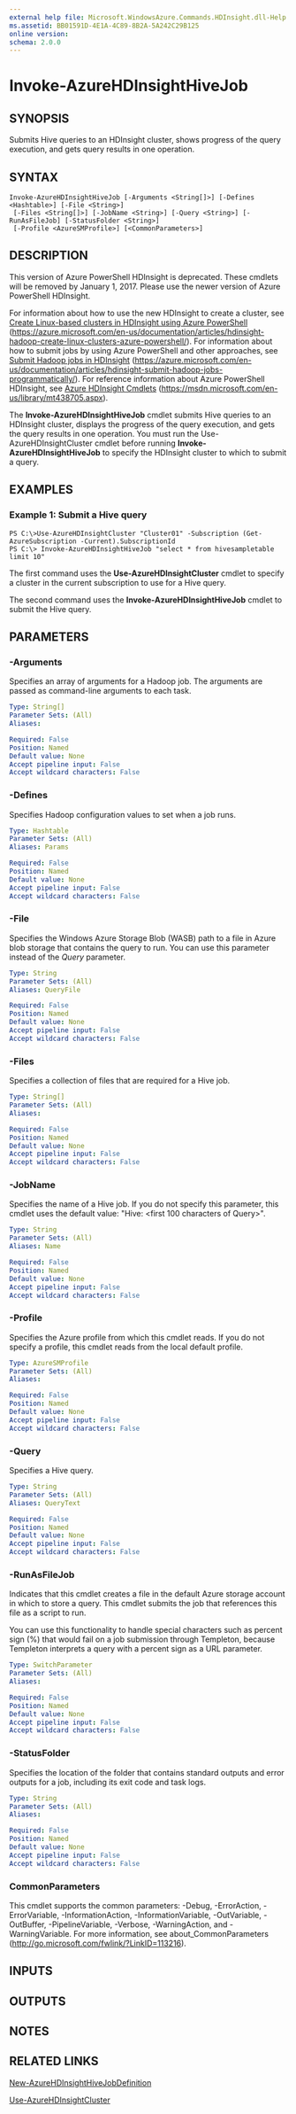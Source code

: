 ```yaml
---
external help file: Microsoft.WindowsAzure.Commands.HDInsight.dll-Help.xml
ms.assetid: BB01591D-4E1A-4C89-8B2A-5A242C29B125
online version: 
schema: 2.0.0
---
```


# Invoke-AzureHDInsightHiveJob

## SYNOPSIS
Submits Hive queries to an HDInsight cluster, shows progress of the query execution, and gets query results in one operation.

## SYNTAX

```
Invoke-AzureHDInsightHiveJob [-Arguments <String[]>] [-Defines <Hashtable>] [-File <String>]
 [-Files <String[]>] [-JobName <String>] [-Query <String>] [-RunAsFileJob] [-StatusFolder <String>]
 [-Profile <AzureSMProfile>] [<CommonParameters>]
```

## DESCRIPTION
This version of Azure PowerShell HDInsight is deprecated.
These cmdlets will be removed by January 1, 2017.
Please use the newer version of Azure PowerShell HDInsight.

For information about how to use the new HDInsight to create a cluster, see [Create Linux-based clusters in HDInsight using Azure PowerShell](https://azure.microsoft.com/en-us/documentation/articles/hdinsight-hadoop-create-linux-clusters-azure-powershell/) (<https://azure.microsoft.com/en-us/documentation/articles/hdinsight-hadoop-create-linux-clusters-azure-powershell/>).
For information about how to submit jobs by using Azure PowerShell and other approaches, see [Submit Hadoop jobs in HDInsight](https://azure.microsoft.com/en-us/documentation/articles/hdinsight-submit-hadoop-jobs-programmatically/) (<https://azure.microsoft.com/en-us/documentation/articles/hdinsight-submit-hadoop-jobs-programmatically/>).
For reference information about Azure PowerShell HDInsight, see [Azure HDInsight Cmdlets](https://msdn.microsoft.com/en-us/library/mt438705.aspx) (<https://msdn.microsoft.com/en-us/library/mt438705.aspx>).

The **Invoke-AzureHDInsightHiveJob** cmdlet submits Hive queries to an HDInsight cluster, displays the progress of the query execution, and gets the query results in one operation.
You must run the Use-AzureHDInsightCluster cmdlet before running **Invoke-AzureHDInsightHiveJob** to specify the HDInsight cluster to which to submit a query.

## EXAMPLES

### Example 1: Submit a Hive query
```
PS C:\>Use-AzureHDInsightCluster "Cluster01" -Subscription (Get-AzureSubscription -Current).SubscriptionId 
PS C:\> Invoke-AzureHDInsightHiveJob "select * from hivesampletable limit 10"
```

The first command uses the **Use-AzureHDInsightCluster** cmdlet to specify a cluster in the current subscription to use for a Hive query.

The second command uses the **Invoke-AzureHDInsightHiveJob** cmdlet to submit the Hive query.

## PARAMETERS

### -Arguments
Specifies an array of arguments for a Hadoop job.
The arguments are passed as command-line arguments to each task.

```yaml
Type: String[]
Parameter Sets: (All)
Aliases: 

Required: False
Position: Named
Default value: None
Accept pipeline input: False
Accept wildcard characters: False
```

### -Defines
Specifies Hadoop configuration values to set when a job runs.

```yaml
Type: Hashtable
Parameter Sets: (All)
Aliases: Params

Required: False
Position: Named
Default value: None
Accept pipeline input: False
Accept wildcard characters: False
```

### -File
Specifies the Windows Azure Storage Blob (WASB) path to a file in Azure blob storage that contains the query to run.
You can use this parameter instead of the *Query* parameter.

```yaml
Type: String
Parameter Sets: (All)
Aliases: QueryFile

Required: False
Position: Named
Default value: None
Accept pipeline input: False
Accept wildcard characters: False
```

### -Files
Specifies a collection of files that are required for a Hive job.

```yaml
Type: String[]
Parameter Sets: (All)
Aliases: 

Required: False
Position: Named
Default value: None
Accept pipeline input: False
Accept wildcard characters: False
```

### -JobName
Specifies the name of a Hive job.
If you do not specify this parameter, this cmdlet uses the default value: "Hive: \<first 100 characters of Query\>".

```yaml
Type: String
Parameter Sets: (All)
Aliases: Name

Required: False
Position: Named
Default value: None
Accept pipeline input: False
Accept wildcard characters: False
```

### -Profile
Specifies the Azure profile from which this cmdlet reads.
If you do not specify a profile, this cmdlet reads from the local default profile.

```yaml
Type: AzureSMProfile
Parameter Sets: (All)
Aliases: 

Required: False
Position: Named
Default value: None
Accept pipeline input: False
Accept wildcard characters: False
```

### -Query
Specifies a Hive query.

```yaml
Type: String
Parameter Sets: (All)
Aliases: QueryText

Required: False
Position: Named
Default value: None
Accept pipeline input: False
Accept wildcard characters: False
```

### -RunAsFileJob
Indicates that this cmdlet creates a file in the default Azure storage account in which to store a query.
This cmdlet submits the job that references this file as a script to run.

You can use this functionality to handle special characters such as percent sign (%) that would fail on a job submission through Templeton, because Templeton interprets a query with a percent sign as a URL parameter.

```yaml
Type: SwitchParameter
Parameter Sets: (All)
Aliases: 

Required: False
Position: Named
Default value: None
Accept pipeline input: False
Accept wildcard characters: False
```

### -StatusFolder
Specifies the location of the folder that contains standard outputs and error outputs for a job, including its exit code and task logs.

```yaml
Type: String
Parameter Sets: (All)
Aliases: 

Required: False
Position: Named
Default value: None
Accept pipeline input: False
Accept wildcard characters: False
```

### CommonParameters
This cmdlet supports the common parameters: -Debug, -ErrorAction, -ErrorVariable, -InformationAction, -InformationVariable, -OutVariable, -OutBuffer, -PipelineVariable, -Verbose, -WarningAction, and -WarningVariable. For more information, see about_CommonParameters (<http://go.microsoft.com/fwlink/?LinkID=113216>).

## INPUTS

## OUTPUTS

## NOTES

## RELATED LINKS

[New-AzureHDInsightHiveJobDefinition](./New-AzureHDInsightHiveJobDefinition.md)

[Use-AzureHDInsightCluster](./Use-AzureHDInsightCluster.md)


